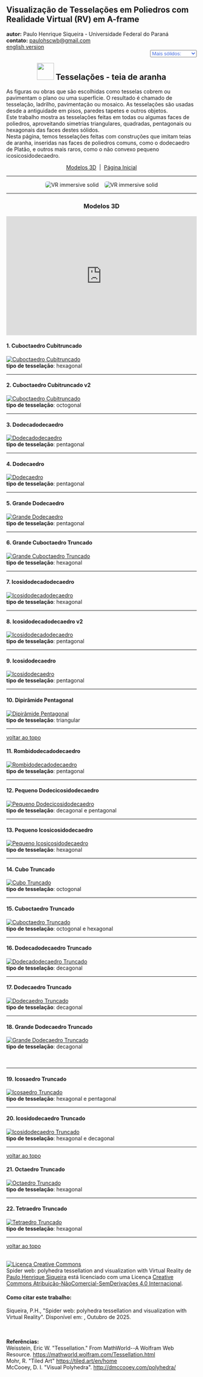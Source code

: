 <link rel="stylesheet" href="../../scripts/style.css">
<meta charset="utf-8">
<link rel="icon" type="image/png" href="../vr/salas/imagens/icone.png">
<h2>Visualização de Tesselações em Poliedros com Realidade Virtual (RV) em A-frame</h2>
<b>autor:</b> Paulo Henrique Siqueira - Universidade Federal do Paraná
<br><b>contato:</b> <a href="#"> paulohscwb@gmail.com </a>
<br><a href="https://paulohscwb.github.io/tessellation/spiderweb/">english version</a>
<form style="margin: 0 auto; float:right; text-align:right; width:100%; margin-bottom:15px;">
	<select id="url" onchange="urlHandler(this.value)" style="color:royalblue;">
		<option disabled selected>Mais sólidos:</option>
		<option value="../../escher/pt-br/">Obras de Escher</option>
		<option value="../../part2/pt-br/">Tesselações 2</option>
		<option value="../../part3/pt-br/">Tesselações 3</option>
		<option value="../../part4/pt-br/">Tesselações 4</option>
		<option disabled value="../../spiderweb/pt-br/">Teia de aranha</option>
		<!--<option value="../../part5/pt-br/">Tesselações 5</option>
		<option value="../../part6/pt-br/">Tesselações 6</option>
		<option value="../../part7/pt-br/">Tesselações 7</option>
		<option value="../../part8/pt-br/">Tesselações 8</option>
		<option value="../../part9/pt-br/">Tesselações 9</option>
		<option value="../../part10/pt-br/">Tesselações 10</option>
		<option value="../../part11/pt-br/">Tesselações 11</option>-->
	</select>
</form>
<script>
function urlHandler(value) {                               
    window.location.assign(`${value}`);
}
</script>

<p id="p1"></p>
  <h2 align="center"><img src="../vr/salas/imagens/icone.png" style="margin-bottom:-10px" width="45"> Tesselações - teia de aranha</h2>
  As figuras ou obras que são escolhidas como tesselas cobrem ou pavimentam o plano ou uma superfície. O resultado é chamado de tesselação, ladrilho, pavimentação ou mosaico. As tesselações são usadas desde a antiguidade em pisos, paredes tapetes e outros objetos. 
<br>Este trabalho mostra as tesselações feitas em todas ou algumas faces de poliedros, aproveitando simetrias triangulares, quadradas, pentagonais ou hexagonais das faces destes sólidos. 
<br>Nesta página, temos tesselações feitas com construções que imitam teias de aranha, inseridas nas faces de poliedros comuns, como o dodecaedro de Platão, e outros mais raros, como o não convexo pequeno icosicosidodecaedro.
 <p align="center"><a href="#m3d">Modelos 3D</a><span>&nbsp;&nbsp;|&nbsp;&nbsp;</span><a href="../../pt-br/">Página Inicial</a></p>
<hr>
  <p align="center"><img src="../vr/salas/videos/tess1.gif" style="max-width: 45%; border-radius:5px; margin-right:15px" loading="lazy" alt="VR immersive solid"/><img src="../vr/salas/videos/tess2.gif" style="max-width: 45%; border-radius:5px;" loading="lazy" alt="VR immersive solid"/></p> 
<hr>
<h3 id="m3d" align="center">Modelos 3D</h3>
<iframe width="560" height="315" style="max-width:100%" src="https://www.youtube.com/embed/videoseries?list=PLy0I_lGW8HxXsXXqMXQVTUWeoWBEyCuhM" title="YouTube video player" frameborder="0" allow="accelerometer; autoplay; clipboard-write; encrypted-media; gyroscope; picture-in-picture; web-share" allowfullscreen></iframe>
<h4>1. Cuboctaedro Cubitruncado</h4>
<a href="../vr/CubitruncatedCuboctahedron.htm" target="_blank" title="modelo 3D" class="fotoA"><img src="../ar/1A.png" class="foto" alt="Cuboctaedro Cubitruncado"></a>
 <br><b>tipo de tesselação</b>: hexagonal
 <br>
<hr>
<h4>2. Cuboctaedro Cubitruncado v2</h4>
<a href="../vr/CubitruncatedCuboctahedron1.htm" target="_blank" title="modelo 3D" class="fotoA"><img src="../ar/2A.png" class="foto" alt="Cuboctaedro Cubitruncado"></a>
 <br><b>tipo de tesselação</b>: octogonal
 <br>
<hr>
<h4>3. Dodecadodecaedro</h4>
<a href="../vr/Dodecadodecahedron.htm" target="_blank" title="modelo 3D" class="fotoA"><img src="../ar/3A.png" class="foto" alt="Dodecadodecaedro"></a>
 <br><b>tipo de tesselação</b>: pentagonal
 <br>
<hr>
<h4>4. Dodecaedro</h4>
<a href="../vr/Dodecahedron.htm" target="_blank" title="modelo 3D" class="fotoA"><img src="../ar/4A.png" class="foto" alt="Dodecaedro"></a>
 <br><b>tipo de tesselação</b>: pentagonal
 <br>
<hr>
<h4>5. Grande Dodecaedro</h4>
<a href="../vr/GreatDodecahedron.htm" target="_blank" title="modelo 3D" class="fotoA"><img src="../ar/5A.png" class="foto" alt="Grande Dodecaedro"></a>
 <br><b>tipo de tesselação</b>: pentagonal
 <br>
<hr>
<h4>6. Grande Cuboctaedro Truncado</h4>
<a href="../vr/GreatTruncatedCuboctahedron.htm" target="_blank" title="modelo 3D" class="fotoA"><img src="../ar/6A.png" class="foto" alt="Grande Cuboctaedro Truncado"></a>
 <br><b>tipo de tesselação</b>: hexagonal
 <br>
<hr>
<h4>7. Icosidodecadodecaedro</h4>
<a href="../vr/Icosidodecadodecahedron.htm" target="_blank" title="modelo 3D" class="fotoA"><img src="../ar/7A.png" class="foto" alt="Icosidodecadodecaedro"></a>
 <br><b>tipo de tesselação</b>: hexagonal
 <br>
<hr>
<h4>8. Icosidodecadodecaedro v2</h4>
<a href="../vr/Icosidodecadodecahedron1.htm" target="_blank" title="modelo 3D" class="fotoA"><img src="../ar/8A.png" class="foto" alt="Icosidodecadodecaedro"></a>
 <br><b>tipo de tesselação</b>: pentagonal
 <br>
<hr>
<h4>9. Icosidodecaedro</h4>
<a href="../vr/Icosidodecahedron.htm" target="_blank" title="modelo 3D" class="fotoA"><img src="../ar/9A.png" class="foto" alt="Icosidodecaedro"></a>
 <br><b>tipo de tesselação</b>: pentagonal
 <br>
 <hr>
<h4>10. Dipirâmide Pentagonal</h4>
<a href="../vr/PentagonalDypiramid.htm" target="_blank" title="modelo 3D" class="fotoA"><img src="../ar/10A.png" class="foto" alt="Dipirâmide Pentagonal"></a>
 <br><b>tipo de tesselação</b>: triangular
 <br>
<hr>
<p class="topop"><a href="#p1" class="topo">voltar ao topo</a></p>
<h4>11. Rombidodecadodecaedro</h4>
<a href="../vr/Rhombidodecadodecahedron.htm" target="_blank" title="modelo 3D" class="fotoA"><img src="../ar/11A.png" class="foto" alt="Rombidodecadodecaedro"></a>
 <br><b>tipo de tesselação</b>: pentagonal
 <br>
<hr>
<h4>12. Pequeno Dodecicosidodecaedro</h4>
<a href="../vr/SmallDodecicosidodecahedron.htm" target="_blank" title="modelo 3D" class="fotoA"><img src="../ar/12A.png" class="foto" alt="Pequeno Dodecicosidodecaedro"></a>
 <br><b>tipo de tesselação</b>: decagonal e pentagonal
 <br>
<hr>
<h4>13. Pequeno Icosicosidodecaedro</h4>
<a href="../vr/SmallIcosicosidodecahedron.htm" target="_blank" title="modelo 3D" class="fotoA"><img src="../ar/13A.png" class="foto" alt="Pequeno Icosicosidodecaedro"></a>
 <br><b>tipo de tesselação</b>: hexagonal
 <br>
<hr>
<h4>14. Cubo Truncado</h4>
<a href="../vr/TruncatedCube.htm" target="_blank" title="modelo 3D" class="fotoA"><img src="../ar/14A.png" class="foto" alt="Cubo Truncado"></a>
 <br><b>tipo de tesselação</b>: octogonal
 <br>
<hr>
<h4>15. Cuboctaedro Truncado</h4>
<a href="../vr/TruncatedCuboctahedron.htm" target="_blank" title="modelo 3D" class="fotoA"><img src="../ar/15A.png" class="foto" alt="Cuboctaedro Truncado"></a>
 <br><b>tipo de tesselação</b>: octogonal e hexagonal
 <br>
<hr>
<h4>16. Dodecadodecaedro Truncado</h4>
<a href="../vr/TruncatedDodecadodecahedron.htm" target="_blank" title="modelo 3D" class="fotoA"><img src="../ar/16A.png" class="foto" alt="Dodecadodecaedro Truncado"></a>
 <br><b>tipo de tesselação</b>: decagonal
 <br>
<hr>
<h4>17. Dodecaedro Truncado</h4>
<a href="../vr/TruncatedDodecahedron.htm" target="_blank" title="modelo 3D" class="fotoA"><img src="../ar/17A.png" class="foto" alt=" Dodecaedro Truncado"></a>
 <br><b>tipo de tesselação</b>: decagonal
 <br>
 <hr>
<h4>18. Grande Dodecaedro Truncado</h4>
<a href="../vr/TruncatedGreatDodecahedron.htm" target="_blank" title="modelo 3D" class="fotoA"><img src="../ar/18A.png" class="foto" alt="Grande Dodecaedro Truncado"></a>
 <br><b>tipo de tesselação</b>: decagonal
 <br><br><br>
<hr>
<h4>19. Icosaedro Truncado</h4>
<a href="../vr/TruncatedIcosahedron.htm" target="_blank" title="modelo 3D" class="fotoA"><img src="../ar/19A.png" class="foto" alt="Icosaedro Truncado"></a>
 <br><b>tipo de tesselação</b>: hexagonal e pentagonal
 <br>
<hr>
<h4>20. Icosidodecaedro Truncado</h4>
<a href="../vr/TruncatedIcosidodecahedron.htm" target="_blank" title="modelo 3D" class="fotoA"><img src="../ar/20A.png" class="foto" alt="Icosidodecaedro Truncado"></a>
 <br><b>tipo de tesselação</b>: hexagonal e decagonal
 <br>
<hr>
<p class="topop"><a href="#p1" class="topo">voltar ao topo</a></p>
<h4>21. Octaedro Truncado</h4>
<a href="../vr/TruncatedOctahedron.htm" target="_blank" title="modelo 3D" class="fotoA"><img src="../ar/21A.png" class="foto" alt="Octaedro Truncado"></a>
 <br><b>tipo de tesselação</b>: hexagonal
 <br>
<hr>
<h4>22. Tetraedro Truncado</h4>
<a href="../vr/TruncatedTetrahedron.htm" target="_blank" title="modelo 3D" class="fotoA"><img src="../ar/22A.png" class="foto" alt="Tetraedro Truncado"></a>
 <br><b>tipo de tesselação</b>: hexagonal
 <br>
<hr>
<p class="topop"><a href="#p1" class="topo">voltar ao topo</a></p>

<br><a rel="license" href="http://creativecommons.org/licenses/by-nc-nd/4.0/"><img alt="Licença Creative Commons" style="border-width:0" src="https://i.creativecommons.org/l/by-nc-nd/4.0/88x31.png" loading="lazy"/></a><br /><span xmlns:dct="http://purl.org/dc/terms/" property="dct:title">Spider web: polyhedra tessellation and visualization with Virtual Reality</span> de <a xmlns:cc="http://creativecommons.org/ns#" href="https://paulohscwb.github.io/tessellation/spiderweb/pt-br/" property="cc:attributionName" rel="cc:attributionURL">Paulo Henrique Siqueira</a> está licenciado com uma Licença <a rel="license" href="http://creativecommons.org/licenses/by-nc-nd/4.0/">Creative Commons Atribuição-NãoComercial-SemDerivações 4.0 Internacional</a>.

<h4>Como citar este trabalho:</h4> 
<p>Siqueira, P.H., "Spider web: polyhedra tessellation and visualization with Virtual Reality". Disponível em: <https://paulohscwb.github.io/tessellation/spiderweb/pt-br/>, Outubro de 2025.</p>
<!--<a target="_blank" href="https://doi.org/10.5281/zenodo.14502405"><img src="https://zenodo.org/badge/DOI/10.5281/zenodo.14502405.svg" alt="DOI"></a>-->
<br><br><b>Referências:</b>
<br>Weisstein, Eric W. "Tessellation." From MathWorld--A Wolfram Web Resource. <a href="https://mathworld.wolfram.com/Tessellation.html" target="_blank"> https://mathworld.wolfram.com/Tessellation.html</a>
<br>Mohr, R. "Tiled Art" <a href="https://tiled.art/en/home" target="_blank">https://tiled.art/en/home</a> 
<br>McCooey, D. I. "Visual Polyhedra". <a href="http://dmccooey.com/polyhedra/" target="_blank">http://dmccooey.com/polyhedra/</a>
